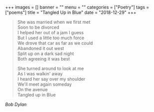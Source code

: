 +++
images = []
banner = ""
menu = ""
categories = ["Poetry"]
tags = ["poems"]
title = "Tangled Up in Blue"
date = "2018-12-29"
+++

> She was married when we first met  
> Soon to be divorced  
> I helped her out of a jam I guess  
> But I used a little too much force  
> We drove that car as far as we could  
> Abandoned it out west  
> Split up on a dark sad night  
> Both agreeing it was best  
>
> She turned around to look at me  
> As I was walkin' away  
> I heard her say over my shoulder  
> We'll meet again someday  
> On the avenue  
> Tangled up in Blue  
>
<cite>Bob Dylan</cite>    
